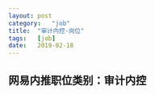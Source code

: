 ```yaml
---
layout:	post
category:	"job"
title:	"审计内控-岗位"
tags:	[job]
date:	2019-02-18
---
```

## 网易内推职位类别：审计内控
